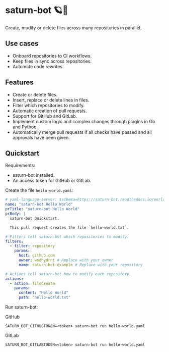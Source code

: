 # saturn-bot 🪐🤖

Create, modify or delete files across many repositories in parallel.

## Use cases

-   Onboard repositories to CI workflows.
-   Keep files in sync across repositories.
-   Automate code rewrites.

## Features

-   Create or delete files.
-   Insert, replace or delete lines in files.
-   Filter which repositories to modify.
-   Automatic creation of pull requests.
-   Support for GitHub and GitLab.
-   Implement custom logic and complex changes through plugins in Go and Python.
-   Automatically merge pull requests if all checks have passed and all approvals have been given.

## Quickstart

Requirements:

-   saturn-bot installed.
-   An access token for GitHub or GitLab.

Create the file `hello-world.yaml`:

```yaml title="hello-world.yaml"
# yaml-language-server: $schema=https://saturn-bot.readthedocs.io/en/latest/schemas/task.schema.json
name: "saturn-bot Hello World"
prTitle: "saturn-bot Hello World"
prBody: |
  saturn-bot Quickstart.

  This pull request creates the file `hello-world.txt`.

# Filters tell saturn-bot which repositories to modify.
filters:
  - filter: repository
    params:
      host: github.com
      owner: wndhydrnt # Replace with your owner
      name: saturn-bot-example # Replace with your repository

# Actions tell saturn-bot how to modify each repository.
actions:
  - action: fileCreate
    params:
      content: "Hello World"
      path: "hello-world.txt"
```

Run saturn-bot:

GitHub

```shell
SATURN_BOT_GITHUBTOKEN=<token> saturn-bot run hello-world.yaml
```

GitLab

```shell
SATURN_BOT_GITLABTOKEN=<token> saturn-bot run hello-world.yaml
```
